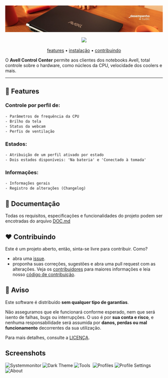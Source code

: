 ![](img/header.jpg)

<p align="center">
  <img src="https://shields.io/badge/node.js-24-5FA04E?logo=node&style=flat">
</p>

<p align="center">
    <a href="#-features">features</a>
  • <a href="#-instalação">instalação</a>
  • <a href="#️-contribuindo">contribuindo</a>
</p>

O **Avell Control Center** permite aos clientes dos notebooks Avell, total controle sobre o hardware, como núcleos da CPU, velocidade dos coolers e mais.

---

## 🌟 Features

### Controle por perfil de:

    - Parâmetros de frequência da CPU
    - Brilho da tela
    - Status da webcam
    - Perfis de ventilação

### Estados:

    - Atribuição de um perfil ativado por estado
    - Dois estados disponíveis: 'Na bateria' e 'Conectado à tomada'

### Informações:

    - Informações gerais
    - Registro de alterações (Changelog)

## 📑 Documentação

Todas os requisitos, especificações e funcionalidades do projeto podem ser encotradas do arquivo [DOC.md](https://github.com/avell-labs/avell-control-center/blob/master/.github/DOC.md)

## ❤️ Contribuindo

Este é um projeto aberto, então, sinta-se livre para contribuir. Como?

-   abra uma [issue](https://github.com/avell-labs/avell-control-center/issues).
-   proponha suas correções, sugestões e abra uma pull request com as alterações. Veja os [contribuidores](https://github.com/avell-labs/avell-control-center/graphs/contributors) para maiores informações e leia nosso [código de contribuição](https://github.com/avell-labs/avell-control-center/blob/master/.github/CONTRIBUTING.md).

## 🛑 Aviso

Este software é distribuído **sem qualquer tipo de garantias**.

Não asseguramos que ele funcionará conforme esperado, nem que será isento de falhas, bugs ou interrupções.
O uso é por **sua conta e risco**, e nenhuma responsabilidade será assumida por **danos, perdas ou mal funcionamento** decorrentes da sua utilização.

Para mais detalhes, consulte a [LICENÇA](https://github.com/avell-labs/avell-control-center/blob/master/.github/LICENSE).

## Screenshots

<img src="screenshots/en/Systemmonitor_TCC.png" alt="Systemmonitor">
<img src="screenshots/en/DarkTheme_TCC.png" alt="Dark Theme">

<img src="screenshots/en/Tools_TCC.png" alt="Tools">

<img src="screenshots/en/Mains_Battery_TCC.png" alt="">

<img src="screenshots/en/Profiles_TCC.png" alt="Profiles">

<img src="screenshots/en/Profile_Settings_TCC.png" alt="Profile Settings">

<img src="screenshots/en/ControlCenter_TCC.png" alt="About">

